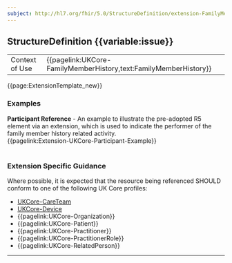 ```yaml
---
subject: http://hl7.org/fhir/5.0/StructureDefinition/extension-FamilyMemberHistory.participant
---
```

## StructureDefinition {{variable:issue}}

<table id="addToTranspose">
<tr><td>Context of Use</td>
<td>{{pagelink:UKCore-FamilyMemberHistory,text:FamilyMemberHistory}}</td>
</tr>
</table>

{{page:ExtensionTemplate_new}}

<div id="Examples" class="tabcontent">
  <h3>Examples</h3>
  <b>Participant Reference</b> - An example to illustrate the pre-adopted R5 element via an extension, which is used to indicate the performer of the family member history related activity.<br>
  {{pagelink:Extension-UKCore-Participant-Example}}
  <br><br>
</div>

<h3 id="guidance-fmhparticipant">Extension Specific Guidance</h3>

Where possible, it is expected that the resource being referenced SHOULD conform to one of the following UK Core profiles:

- [UKCore-CareTeam](https://simplifier.net/guide/ukcoreimplementationguideassetsindevelopment/home/profilesandextensions/profile-ukcore-careteam)
- [UKCore-Device](https://simplifier.net/guide/UKCoreImplementationGuideAssetsinDevelopment/Home/ProfilesandExtensions/Profile-UKCore-Device)
- {{pagelink:UKCore-Organization}}
- {{pagelink:UKCore-Patient}}
- {{pagelink:UKCore-Practitioner}}
- {{pagelink:UKCore-PractitionerRole}}
- {{pagelink:UKCore-RelatedPerson}}


---
